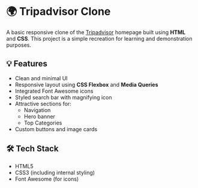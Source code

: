 # 🌍 Tripadvisor Clone

A basic responsive clone of the [Tripadvisor](https://www.tripadvisor.in/) homepage built using **HTML** and **CSS**. This project is a simple recreation for learning and demonstration purposes.



## 💡 Features

- Clean and minimal UI
- Responsive layout using **CSS Flexbox** and **Media Queries**
- Integrated Font Awesome icons
- Styled search bar with magnifying icon
- Attractive sections for:
  - Navigation
  - Hero banner
  - Top Categories
- Custom buttons and image cards

## 🛠️ Tech Stack

- HTML5
- CSS3 (including internal styling)
- Font Awesome (for icons)
